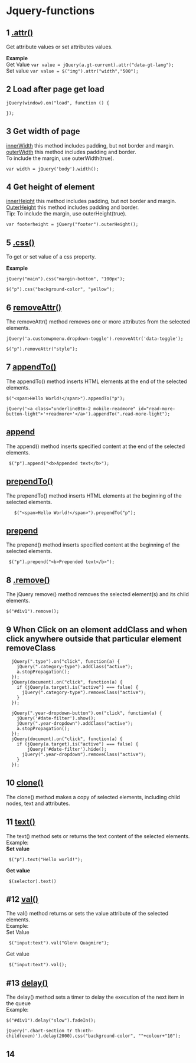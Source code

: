 # Jquery-functions

## 1 [.attr()](https://www.w3schools.com/jquery/html_attr.asp)
Get attribute values or set attributes values.

**Example**  
Get Value ```var value = jQuery(a.gt-current).attr("data-gt-lang");```  
Set value ```var value = $("img").attr("width","500");```

## 2 Load after page get load
```
jQuery(window).on("load", function () {

});
```
## 3 Get width of page
[innerWidth](https://www.w3schools.com/jquery/html_innerwidth.asp) this method includes padding, but not border and margin.  
[outerWidth](https://www.w3schools.com/jquery/html_outerwidth.asp)  this method includes padding and border.  
 To include the margin, use outerWidth(true).  
```
var width = jQuery('body').width();
```

## 4 Get height of element
[innerHeight](https://www.w3schools.com/jquery/html_innerheight.asp) this method includes padding, but not border and margin.   
[OuterHeight](https://www.w3schools.com/jquery/html_outerheight.asp) this method includes padding and border.  
Tip: To include the margin, use outerHeight(true). 
```
var footerheight = jQuery("footer").outerHeight();
```

## 5 [.css()](https://www.w3schools.com/jquery/jquery_css.asp) 
To get or set value of a css property.  

**Example**  
```
jQuery("main").css("margin-bottom", "100px");
```
```
$("p").css("background-color", "yellow");
```
## 6  [removeAttr()](https://www.w3schools.com/jquery/html_removeattr.asp)  
The removeAttr() method removes one or more attributes from the selected elements.  
```
jQuery('a.customwpmenu.dropdown-toggle').removeAttr('data-toggle');
```
```
$("p").removeAttr("style");
```

## 7 [appendTo()](https://www.w3schools.com/jquery/html_appendto.asp)
The appendTo() method inserts HTML elements at the end of the selected elements.
```
$("<span>Hello World!</span>").appendTo("p");
```  
```
jQuery('<a class="underlineBtn-2 mobile-readmore" id="read-more-button-light">'+readmore+'</a>').appendTo(".read-more-light");
```
 
## [append](https://www.w3schools.com/jquery/html_append.asp)
 The append() method inserts specified content at the end of the selected elements.
```
 $("p").append("<b>Appended text</b>");
```
## [prependTo()](https://www.w3schools.com/jquery/html_prependto.asp)  
 The prependTo() method inserts HTML elements at the beginning of the selected elements.
```
   $("<span>Hello World!</span>").prependTo("p");
```
## [prepend](https://www.w3schools.com/jquery/html_prepend.asp)
The prepend() method inserts specified content at the beginning of the selected elements.  
```
 $("p").prepend("<b>Prepended text</b>");
```
## 8 [.remove()](https://www.w3schools.com/jquery/jquery_dom_remove.asp)  
The jQuery remove() method removes the selected element(s) and its child elements.  
```
$("#div1").remove();
```

## 9 When Click on an element addClass and when click anywhere outside that particular element removeClass
```
  jQuery(".type").on("click", function(a) {
    jQuery(".category-type").addClass("active");
    a.stopPropagation();
  });
  jQuery(document).on("click", function(a) {
    if (jQuery(a.target).is("active") === false) {
      jQuery(".category-type").removeClass("active");
    }
  });
```  
```
  jQuery(".year-dropdown-button").on("click", function(a) {
    jQuery('#date-filter').show();
    jQuery(".year-dropdown").addClass("active");
    a.stopPropagation();
  });
  jQuery(document).on("click", function(a) {
    if (jQuery(a.target).is("active") === false) {
        jQuery('#date-filter').hide();
      jQuery(".year-dropdown").removeClass("active");
    }
  });
  ```
## 10 [clone()](https://www.w3schools.com/jquery/html_clone.asp)  
The clone() method makes a copy of selected elements, including child nodes, text and attributes.  

## 11 [text()](https://www.w3schools.com/jquery/html_text.asp)  
The text() method sets or returns the text content of the selected elements.  
Example:  
**Set value**
```
 $("p").text("Hello world!");
```
**Get value**
```
 $(selector).text()
```

## #12 [val()](https://www.w3schools.com/jquery/html_val.asp)  
The val() method returns or sets the value attribute of the selected elements.  
Example:  
Set Value
```
 $("input:text").val("Glenn Quagmire");
```
Get value
```
 $("input:text").val();
```

## #13 [delay()](https://www.w3schools.com/jquery/eff_delay.asp) 
The delay() method sets a timer to delay the execution of the next item in the queue  
Example:  
```
$("#div1").delay("slow").fadeIn();
```
```
jQuery('.chart-section tr th:nth-child(even)').delay(2000).css("background-color", ""+colour+"10");
```

## 14 []()




























